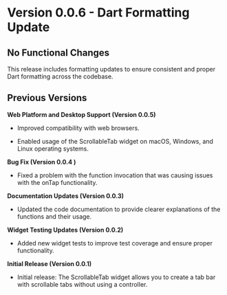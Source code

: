 # Version 0.0.6 - Dart Formatting Update

## No Functional Changes

This release includes formatting updates to ensure consistent and proper Dart formatting across the codebase.

## Previous Versions

**Web Platform and Desktop Support (Version 0.0.5)**

* Improved compatibility with web browsers.
    
* Enabled usage of the ScrollableTab widget on macOS, Windows, and Linux operating systems.

**Bug Fix (Version 0.0.4 )**

* Fixed a problem with the function invocation that was causing issues with the onTap functionality.

**Documentation Updates (Version 0.0.3)**

* Updated the code documentation to provide clearer explanations of the functions and their usage.

**Widget Testing Updates (Version 0.0.2)**

* Added new widget tests to improve test coverage and ensure proper functionality.

**Initial Release (Version 0.0.1)**

* Initial release: The ScrollableTab widget allows you to create a tab bar with scrollable tabs without using a controller.
